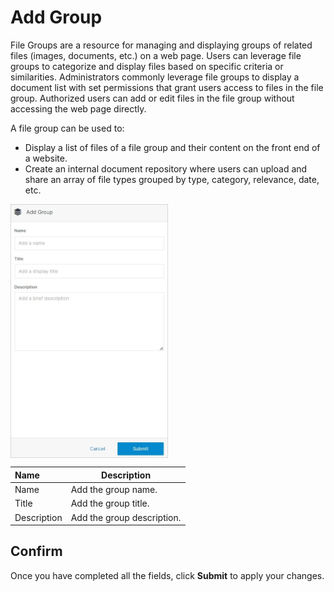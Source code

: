 # Add Group 

File Groups are a resource for managing and displaying groups of related files (images, documents, etc.) on a web page. Users can leverage file groups to categorize and display files based on specific criteria or similarities. Administrators commonly leverage file groups to display a document list with set permissions that grant users access to files in the file group. Authorized users can add or edit files in the file group without accessing the web page directly. 

A file group can be used to: 

- Display a list of files of a file group and their content on the front end of a website.
- Create an internal document repository where users can upload and share an array of file types grouped by type, category, relevance, date, etc.

<img src="../../../../images/documents8.jpg" alt="documents8" style="width: 50%; display: block"></a>

**Name** | **Description**
:--- | ---
Name | Add the group name.
Title | Add the group title.
Description | Add the group description.

## Confirm

Once you have completed all the fields, click **Submit** to apply your changes.